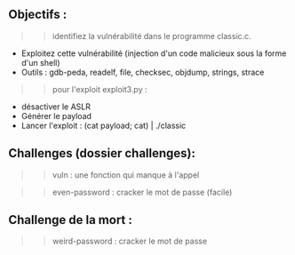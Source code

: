 ## Objectifs : 
>> identifiez la vulnérabilité dans le programme classic.c.
- Exploitez cette vulnérabilité (injection d'un code malicieux sous la forme d'un shell)
- Outils : gdb-peda, readelf, file, checksec, objdump, strings, strace

>> pour l'exploit exploit3.py :

- désactiver le ASLR
- Générer le payload
- Lancer l'exploit : (cat payload; cat) | ./classic

## Challenges  (dossier challenges):
>> vuln : une fonction qui manque à l'appel

>> even-password : cracker le mot de passe (facile)

## Challenge de la mort :
>> weird-password : cracker le mot de passe
